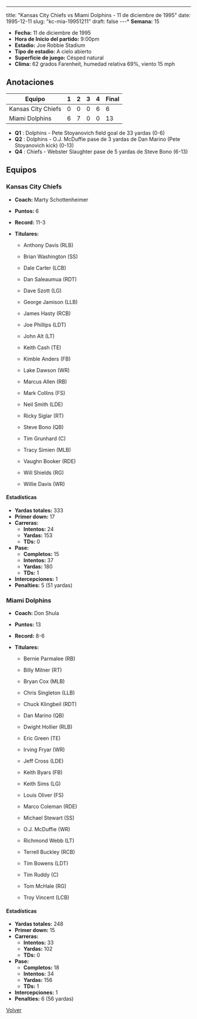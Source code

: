 ---
title: "Kansas City Chiefs vs Miami Dolphins - 11 de diciembre de 1995"
date: 1995-12-11
slug: "kc-mia-19951211"
draft: false
---* **Semana:** 15
* **Fecha:** 11 de diciembre de 1995
* **Hora de Inicio del partido:** 9:00pm
* **Estadio:** Joe Robbie Stadium
* **Tipo de estadio:** A cielo abierto
* **Superficie de juego:** Césped natural
* **Clima:** 62 grados Farenheit, humedad relativa 69%, viento 15 mph




## Anotaciones
| Equipo | 1 | 2 | 3 | 4 | Final |
|--------|---|---|---|---|-------|
| Kansas City Chiefs  | 0 | 0 | 0 | 6  | 6 |
| Miami Dolphins  | 6 | 7 | 0 | 0  | 13 |
* **Q1** : Dolphins - Pete Stoyanovich field goal de 33 yardas (0-6)
* **Q2** : Dolphins - O.J. McDuffie pase de 3 yardas de Dan Marino (Pete Stoyanovich kick) (0-13)
* **Q4** : Chiefs - Webster Slaughter pase de 5 yardas de Steve Bono (6-13)


## Equipos


### Kansas City Chiefs
* **Coach:** Marty Schottenheimer
* **Puntos:** 6
* **Record:** 11-3
* **Titulares:** 

  * Anthony Davis (RLB) 

  * Brian Washington (SS) 

  * Dale Carter (LCB) 

  * Dan Saleaumua (RDT) 

  * Dave Szott (LG) 

  * George Jamison (LLB) 

  * James Hasty (RCB) 

  * Joe Phillips (LDT) 

  * John Alt (LT) 

  * Keith Cash (TE) 

  * Kimble Anders (FB) 

  * Lake Dawson (WR) 

  * Marcus Allen (RB) 

  * Mark Collins (FS) 

  * Neil Smith (LDE) 

  * Ricky Siglar (RT) 

  * Steve Bono (QB) 

  * Tim Grunhard (C) 

  * Tracy Simien (MLB) 

  * Vaughn Booker (RDE) 

  * Will Shields (RG) 

  * Willie Davis (WR) 

#### Estadísticas
* **Yardas totales:** 333
* **Primer down:** 17
* **Carreras:**
  * **Intentos:** 24
  * **Yardas:** 153
  * **TDs:** 0
* **Pase:**
  * **Completos:** 15
  * **Intentos:** 37
  * **Yardas:** 180
  * **TDs:** 1
* **Intercepciones:** 1
* **Penalties:** 5 (51 yardas)

### Miami Dolphins
* **Coach:** Don Shula
* **Puntos:** 13
* **Record:** 8-6
* **Titulares:** 

  * Bernie Parmalee (RB) 

  * Billy Milner (RT) 

  * Bryan Cox (MLB) 

  * Chris Singleton (LLB) 

  * Chuck Klingbeil (RDT) 

  * Dan Marino (QB) 

  * Dwight Hollier (RLB) 

  * Eric Green (TE) 

  * Irving Fryar (WR) 

  * Jeff Cross (LDE) 

  * Keith Byars (FB) 

  * Keith Sims (LG) 

  * Louis Oliver (FS) 

  * Marco Coleman (RDE) 

  * Michael Stewart (SS) 

  * O.J. McDuffie (WR) 

  * Richmond Webb (LT) 

  * Terrell Buckley (RCB) 

  * Tim Bowens (LDT) 

  * Tim Ruddy (C) 

  * Tom McHale (RG) 

  * Troy Vincent (LCB) 

#### Estadísticas
* **Yardas totales:** 248
* **Primer down:** 15
* **Carreras:**
  * **Intentos:** 33
  * **Yardas:** 102
  * **TDs:** 0
* **Pase:**
  * **Completos:** 18
  * **Intentos:** 34
  * **Yardas:** 156
  * **TDs:** 1
* **Intercepciones:** 1
* **Penalties:** 6 (56 yardas)


[Volver](/historia/1995)
